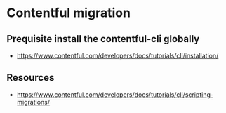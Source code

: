 # Contentful migration
## Prequisite install the contentful-cli globally
 - https://www.contentful.com/developers/docs/tutorials/cli/installation/


## Resources
- https://www.contentful.com/developers/docs/tutorials/cli/scripting-migrations/
  
